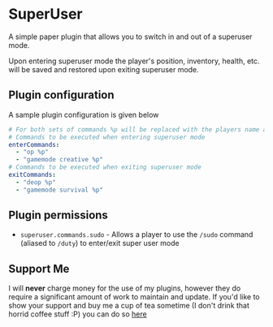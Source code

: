 # SuperUser

A simple paper plugin that allows you to switch in and out of a superuser mode.

Upon entering superuser mode the player's position, inventory, health, etc. will be saved and restored upon exiting
superuser mode.

## Plugin configuration

A sample plugin configuration is given below

```yaml
# For both sets of commands %p will be replaced with the players name and %w with the player's world
# Commands to be executed when entering superuser mode
enterCommands:
  - "op %p"
  - "gamemode creative %p"
# Commands to be executed when exiting superuser mode
exitCommands:
  - "deop %p"
  - "gamemode survival %p"
```

## Plugin permissions

* `superuser.commands.sudo` - Allows a player to use the `/sudo` command (aliased to `/duty`) to enter/exit super user
  mode

## Support Me

I will **never** charge money for the use of my plugins, however they do require a significant amount of work to
maintain and update. If you'd like to show your support and buy me a cup of tea sometime (I don't drink that horrid
coffee stuff :P) you can do so [here](https://www.paypal.me/zerthick)